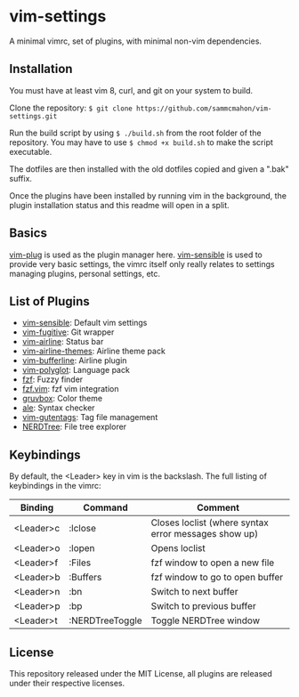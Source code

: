 # vim-settings
A minimal vimrc, set of plugins, with minimal non-vim dependencies.

## Installation
You must have at least vim 8, curl, and git on your system to build.

Clone the repository:
`$ git clone https://github.com/sammcmahon/vim-settings.git`

Run the build script by using `$ ./build.sh` from the root folder of the
repository. You may have to use `$ chmod +x build.sh` to make the script
executable.

The dotfiles are then installed with the old dotfiles copied and given a ".bak"
suffix.

Once the plugins have been installed by running vim in the background, the
plugin installation status and this readme will open in a split.

## Basics
[vim-plug](https://github.com/junegunn/vim-plug) is used as the plugin manager
here. [vim-sensible](https://github.com/tpope/vim-sensible) is used to provide
very basic settings, the vimrc itself only really relates to settings managing
plugins, personal settings, etc.

## List of Plugins
* [vim-sensible](https://github.com/tpope/vim-sensible): Default vim settings
* [vim-fugitive](https://github.com/tpope/vim-fugitive): Git wrapper
* [vim-airline](https://github.com/vim-airline/vim-airline): Status bar
* [vim-airline-themes](https://github.com/vim-airline/vim-airline-themes): Airline theme pack
* [vim-bufferline](https://github.com/bling/vim-bufferline): Airline plugin
* [vim-polyglot](https://github.com/sheerun/vim-polyglot): Language pack
* [fzf](https://github.com/junegunn/fzf): Fuzzy finder
* [fzf.vim](https://github.com/junegunn/fzf.vim): fzf vim integration
* [gruvbox](https://github.com/morhetz/gruvbox): Color theme
* [ale](https://github.com/w0rp/ale): Syntax checker
* [vim-gutentags](https://github.com/ludovicchabant/vim-gutentags): Tag file management
* [NERDTree](https://github.com/scrooloose/nerdtree): File tree explorer

## Keybindings
By default, the \<Leader\> key in vim is the backslash. The full listing of keybindings in
the vimrc:

|Binding    |Command                    |Comment                                                |
|-----------|---------------------------|-------------------------------------------------------|
|\<Leader\>c|:lclose<CR>                |Closes loclist (where syntax error messages show up)   |
|\<Leader\>o|:lopen<CR>                 |Opens loclist                                          |
|\<Leader\>f|:Files<CR>                 |fzf window to open a new file                          |
|\<Leader\>b|:Buffers<CR>               |fzf window to go to open buffer                        |
|\<Leader\>n|:bn<CR>                    |Switch to next buffer                                  |
|\<Leader\>p|:bp<CR>                    |Switch to previous buffer                              |
|\<Leader\>t|:NERDTreeToggle<CR>        |Toggle NERDTree window                                 |

## License
This repository released under the MIT License, all plugins are released
under their respective licenses.
